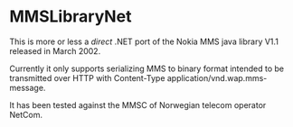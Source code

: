 # MMSLibraryNet
This is more or less a *direct* .NET port of the Nokia MMS java library V1.1 released in March 2002.

Currently it only supports serializing MMS to binary format intended to be transmitted over HTTP with Content-Type application/vnd.wap.mms-message.

It has been tested against the MMSC of Norwegian telecom operator NetCom.